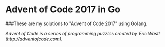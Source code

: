 # Advent of Code 2017 in Go
###These are my solutions to "Advent of Code 2017" using Golang.

_Advent of Code is a series of programming puzzles created by Eric Wastl (http://adventofcode.com)._
